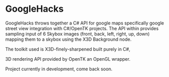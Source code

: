 # GoogleHacks
GoogleHacks throws together a C# API for google maps 
specifically google street view integration with C#/OpenTK projects.
The API within provides sampling input of 6 Skybox images (front, back, left, right, up, down)
mapping them to a skybox using the X3D Background node.


The toolkit used is X3D-finely-sharpened built purely in C#,

3D rendering API provided by OpenTK an OpenGL wrapper.



Project currently in development, come back soon.
